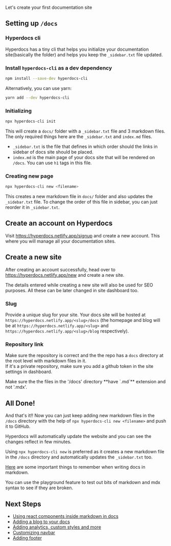 Let's create your first documentation site

## Setting up `/docs`

### Hyperdocs cli

Hyperdocs has a tiny cli that helps you initialize your documentation site(basically the folder) and helps you keep the `_sidebar.txt` file updated.

### Install `hyperdocs-cli` as a dev dependency

```bash
npm install --save-dev hyperdocs-cli
```

Alternatively, you can use yarn:

```bash
yarn add --dev hyperdocs-cli
```

### Initializing

```bash
npx hyperdocs-cli init
```

This will create a `docs/` folder with a `_sidebar.txt` file and 3 markdown files. The only required things here are the `_sidebar.txt` and `index.md` files.

- `_sidebar.txt` is the file that defines in which order should the links in sidebar of docs site should be placed.
- `index.md` is the main page of your docs site that will be rendered on `/docs`. You can use `h1` tags in this file.

### Creating new page

```bash
npx hyperdocs-cli new <filename>
```

This creates a new markdown file in `docs/` folder and also updates the `_sidebar.txt` file. To change the order of this file in sidebar, you can just reorder it in `_sidebar.txt`.

## Create an account on Hyperdocs

Visit https://hyperdocs.netlify.app/signup and create a new account. This where you will manage all your documentation sites.

## Create a new site

After creating an account successfully, head over to https://hyperdocs.netlify.app/new and create a new site.

<Callout type='info'>
	The details entered while creating a new site will also be used for SEO purposes. All these can be later changed in site dashboard too.
</Callout>

### Slug

Provide a unique slug for your site. Your docs site will be hosted at `https://hyperdocs.netlify.app/<slug>/docs` (the homepage and blog will be at `https://hyperdocs.netlify.app/<slug>` and `https://hyperdocs.netlify.app/<slug>/blog` respectively).

### Repository link

Make sure the repository is correct and the the repo has a `docs` directory at the root level with markdown files in it.  
If it's a private repository, make sure you add a github token in the site settings in dashboard.

<Callout type='warning'>
	Make sure the the files in the '/docs' directory **have `.md`** extension and not '.mdx'.
</Callout>

## All Done!

And that's it!! Now you can just keep adding new markdown files in the `/docs` directory with the help of `npx hyperdocs-cli new <filename>` and push it to GitHub.

Hyperdocs will automatically update the website and you can see the changes reflect in few minutes.

Using `npx hyperdocs-cli new` is preferred as it creates a new markdown file in the `/docs` directory and automatically updates the `_sidebar.txt` too.

[Here](/hyperdocs/docs/some-important-points) are some important things to remember when writing docs in markdown.

<Callout type='tip'>
	You can use the playground feature to test out bits of markdown and mdx syntax to see if they are broken.
</Callout>

## Next Steps

- [Using react components inside markdown in docs](/hyperdocs/docs/react-components-in-markdown)
- [Adding a blog to your docs](/hyperdocs/docs/blog)
- [Adding analytics, custom styles and more](/hyperdocs/docs/customization)
- [Customizing navbar](/hyperdocs/docs/navbar)
- [Adding footer](/hyperdocs/docs/footer)
